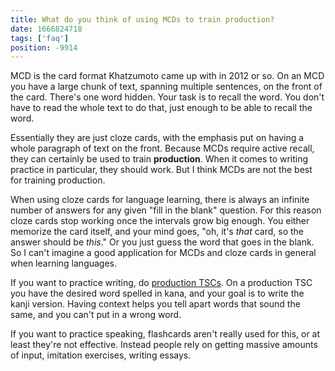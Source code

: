 ```yaml
---
title: What do you think of using MCDs to train production?
date: 1666824718
tags: ['faq']
position: -9914
---
```


MCD is the card format Khatzumoto came up with in 2012 or so.
On an MCD you have a large chunk of text, spanning multiple sentences, on the front of the card.
There's one word hidden.
Your task is to recall the word.
You don't have to read the whole text to do that,
just enough to be able to recall the word.

Essentially they are just cloze cards,
with the emphasis put on having a whole paragraph of text on the front.
Because MCDs require active recall,
they can certainly be used to train **production**.
When it comes to writing practice in particular, they should work.
But I think MCDs are not the best for training production.

When using cloze cards for language learning,
there is always an infinite number of answers for any given "fill in the blank" question.
For this reason cloze cards stop working once the intervals grow big enough.
You either memorize the card itself,
and your mind goes,
"oh, it's *that* card, so the answer should be *this*."
Or you just guess the word that goes in the blank.
So I can't imagine a good application for MCDs and cloze cards in general
when learning languages.

If you want to practice writing, do [production TSCs](writing-japanese.html#writing-kanji).
On a production TSC you have the desired word spelled in kana,
and your goal is to write the kanji version.
Having context helps you tell apart words that sound the same,
and you can't put in a wrong word.

If you want to practice speaking,
flashcards aren't really used for this,
or at least they're not effective.
Instead people rely on getting massive amounts of input,
imitation exercises,
writing essays.
